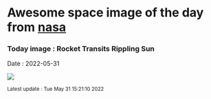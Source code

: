 
# Awesome space image of the day from [nasa](https://api.nasa.gov/)

### Today image : Rocket Transits Rippling Sun

Date : 2022-05-31


![](https://apod.nasa.gov/apod/image/2205/FalconSun_Cain_960.jpg)

<small>Latest update : Tue May 31 15:21:10 2022</small>


